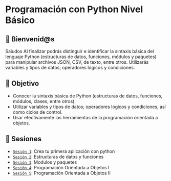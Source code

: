  
# Programación con Python Nivel Básico

## :wave: Bienvenid@s

Saludos <coders /> Al finalizar podrás distinguir e identificar la sintaxis básica del lenguaje Python (estructuras de datos, funciones, módulos y paquetes) para manipular archivos JSON, CSV, de texto, entre otros. Utilizarás variables y tipos de datos; operadores lógicos y condiciones.

## :dart: Objetivo

 - Conocer la sintaxis básica de Python (estructuras de datos, funciones, módulos, clases, entre otros).
 - Utilizar variables y tipos de datos; operadores lógicos y condiciones, así como ciclos de control.
 - Usar efectivamente las herramientas de la programación orientada a objetos.

## :bookmark_tabs: Sesiones
 
 - [`Sesión 1`](Sesion-01): Crea tu primera aplicación con python 
 - [`Sesión 2`](Sesion-02): Estructuras de datos y funciones
 - [`Sesión 3`](Sesion-03): Modulos y paquetes
 - [`Sesión 4`](Sesion-04): Programación Orientada a Objetos I
 - [`Sesión 5`](Sesion-05): Programación Orientada a Objetos II
